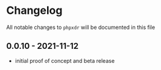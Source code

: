 # Changelog

All notable changes to `phpxdr` will be documented in this file

## 0.0.10 - 2021-11-12

- initial proof of concept and beta release
